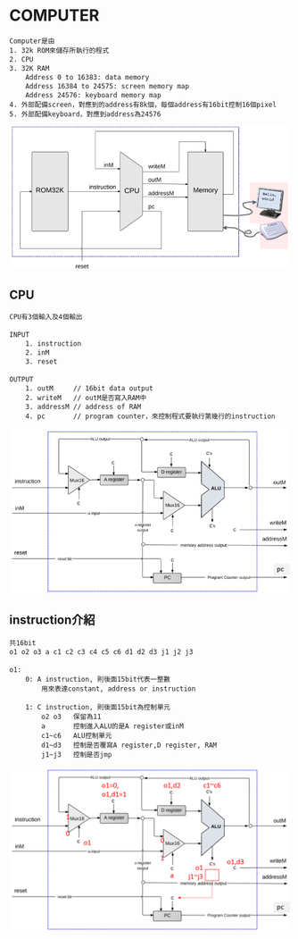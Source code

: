# COMPUTER

	Computer是由
	1. 32k ROM來儲存所執行的程式
	2. CPU
	3. 32K RAM	
		Address 0 to 16383: data memory
		Address 16384 to 24575: screen memory map
		Address 24576: keyboard memory map
	4. 外部配備screen，對應到的address有8k個，每個address有16bit控制16個pixel
	5. 外部配備keyboard，對應到address為24576

![image](https://github.com/aazz44ss/CompilerAndCpuDesign/blob/master/VM/Assembly/Machine/pic/computer.png)

## CPU

	CPU有3個輸入及4個輸出

	INPUT
		1. instruction
		2. inM
		3. reset

	OUTPUT
		1. outM		// 16bit data output
		2. writeM	// outM是否寫入RAM中
		3. addressM // address of RAM
		4. pc		// program counter，來控制程式要執行第幾行的instruction

![image](https://github.com/aazz44ss/CompilerAndCpuDesign/blob/master/VM/Assembly/Machine/pic/cpu.png)

## instruction介紹

	共16bit
	o1 o2 o3 a c1 c2 c3 c4 c5 c6 d1 d2 d3 j1 j2 j3

	o1:
		0: A instruction, 則後面15bit代表一整數
			用來表達constant, address or instruction

		1: C instruction, 則後面15bit為控制單元
			o2 o3	保留為11
			a 		控制進入ALU的是A register或inM
			c1~c6	ALU控制單元
			d1~d3	控制是否覆寫A register,D register, RAM
			j1~j3	控制是否jmp

![image](https://github.com/aazz44ss/CompilerAndCpuDesign/blob/master/VM/Assembly/Machine/pic/cpu_op.png)


